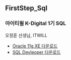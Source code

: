 ## FirstStep_Sql
### 아이티윌 K-Digital 1기 SQL
오정훈 선생님, ITWILL

* [Oracle 11g XE 다운로드](https://www.oracle.com/database/technologies/xe-prior-release-downloads.html)
* [SQL Devleoper 다운로드](https://www.oracle.com/tools/downloads/sqldev-downloads.html)
